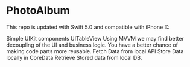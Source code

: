 # PhotoAlbum

This repo is updated with Swift 5.0 and compatible with iPhone X:

Simple UIKit components
UITableView
Using MVVM we may find better decoupling of the UI and business logic.
You have a better chance of making code parts more reusable.
Fetch Data from local API 
Store Data locally in CoreData
Retrieve Stored data from local DB.

